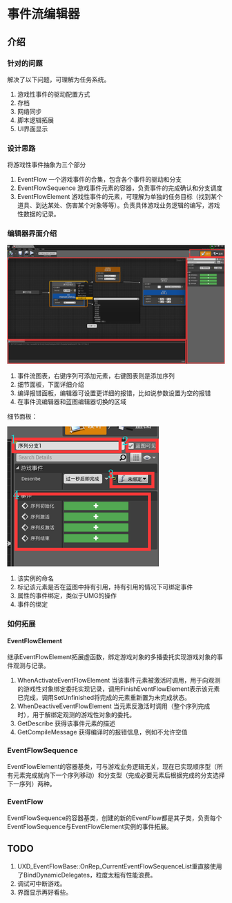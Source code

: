 # 事件流编辑器

## 介绍

### 针对的问题

解决了以下问题，可理解为任务系统。

1. 游戏性事件的驱动配置方式
2. 存档
3. 网络同步
4. 脚本逻辑拓展
5. UI界面显示

### 设计思路

将游戏性事件抽象为三个部分

1. EventFlow 一个游戏事件的合集，包含各个事件的驱动和分支
2. EventFlowSequence 游戏事件元素的容器，负责事件的完成确认和分支调度
3. EventFlowElement 游戏性事件的元素，可理解为单独的任务目标（找到某个道具、到达某处、伤害某个对象等等）。负责具体游戏业务逻辑的编写，游戏性数据的记录。

### 编辑器界面介绍

![Overview](Overview.png)

1. 事件流图表，右键序列可添加元素，右键图表则是添加序列
2. 细节面板，下面详细介绍
3. 编译报错面板，编辑器可设置更详细的报错，比如说参数设置为空的报错
4. 在事件流编辑器和蓝图编辑器切换的区域

细节面板：

![Detail](Detail.png)

1. 该实例的命名
2. 标记该元素是否在蓝图中持有引用，持有引用的情况下可绑定事件
3. 属性的事件绑定，类似于UMG的操作
4. 事件的绑定

### 如何拓展

#### EventFlowElement

继承EventFlowElement拓展虚函数，绑定游戏对象的多播委托实现游戏对象的事件观测与记录。

1. WhenActivateEventFlowElement 当该事件元素被激活时调用，用于向观测的游戏性对象绑定委托实现记录，调用FinishEventFlowElement表示该元素已完成，调用SetUnfinished将完成的元素重新置为未完成状态。
2. WhenDeactiveEventFlowElement 当元素反激活时调用（整个序列完成时），用于解绑定观测的游戏性对象的委托。
3. GetDescribe 获得该事件元素的描述
4. GetCompileMessage 获得编译时的报错信息，例如不允许空值

### EventFlowSequence

EventFlowElement的容器基类，可与游戏业务逻辑无关，现在已实现顺序型（所有元素完成就向下一个序列移动）和分支型（完成必要元素后根据完成的分支选择下一序列）两种。

### EventFlow

EventFlowSequence的容器基类，创建的新的EventFlow都是其子类，负责每个EventFlowSequence与EventFlowElement实例的事件拓展。

## TODO

1. UXD_EventFlowBase::OnRep_CurrentEventFlowSequenceList重直接使用了BindDynamicDelegates，粒度太粗有性能浪费。
2. 调试可中断游戏。
3. 界面显示再好看些。